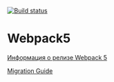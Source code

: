 [![Build status](https://ci.appveyor.com/api/projects/status/kvd18189v2jh9lxv/branch/main?svg=true)](https://ci.appveyor.com/project/samoylovxo/ahj-homework-1-env/branch/main)

# Webpack5

[Информация о релизе Webpack 5](https://webpack.js.org/blog/2020-10-10-webpack-5-release/)

[Migration Guide](https://webpack.js.org/migrate/5/)

